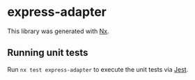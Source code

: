 # express-adapter

This library was generated with [Nx](https://nx.dev).

## Running unit tests

Run `nx test express-adapter` to execute the unit tests via [Jest](https://jestjs.io).
